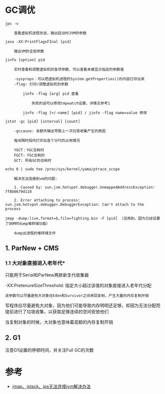# GC调优

    jps -v

        查看虚拟机进程状态，输出启动时JVM的参数

    java -XX:PrintFlagsFInal [pid]

        输出VM的全部参数

    jinfo [option] pid

        实时查看和调整虚拟机的各项参数，可以查看未被显示指定的参数值

        -sysprops：可以把虚拟机进程的System.getProperties()的内容打印出来
        -flag: 打印/调整虚拟机的参数
        
            jinfo -flag [arg] pid 查看

                失败的话可以修改tmpwatch设置，详情见参考1

            jinfo -flag [+/-name] [pid] / jinfo -flag name=value 修改

    jstat -gc [pid] [interval] [count]

        -gccause: 会额外输出导致上一次垃圾收集产生的原因
        
        每间隔时段内打印出各个分代的占用情况

        YGCT：YGC总耗时
        FGCT: FGC总耗时
        GCT: 所有GC的总耗时

    echo 0 | sudo tee /proc/sys/kernel/yama/ptrace_scope

        解决无法连接到vm的问题:

        1. Caused by: sun.jvm.hotspot.debugger.UnmappedAddressException: 7f8b0679d118

        2. Error attaching to process: sun.jvm.hotspot.debugger.DebuggerException: Can't attach to the process

    jmap -dump:live,format=b,file=fighting.bin -F [pid] （没用到，因为已经设置了OOM时dump堆转储功能）

        dump出进程的堆转储文件

## **1. ParNew + CMS**

### **1.1 大对象直接进入老年代***

只能用于Serial和ParNew两款新生代收集器

-XX:PretenureSizeThreshold: 指定大小超过该值的对象直接进入老年代分配

    该参数可以尽量避免大对象在Eden和Survivor之间来回复制，产生大量的内存复制开销

写程序应尽量避免大对象，因为他们可能导致内存明明还足够，却因为无法分配而提前进行了垃圾收集，以获取足够连续的空间安放他们

当复制对象的时候，大对象也意味着高额的内存复制开销

## **2. G1**

注意G1设置的停顿时间，并关注Full GC的次数


# 参考
- [jmap、jstack、jps无法连接jvm解决办法](https://blog.51cto.com/zhangshaoxiong/1310166)